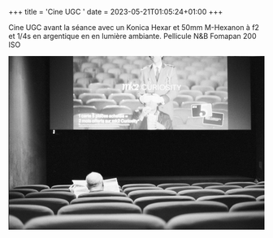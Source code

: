 +++
title = 'Cine UGC '
date = 2023-05-21T01:05:24+01:00
+++

Cine UGC avant la séance avec un 
Konica Hexar et 50mm M-Hexanon à f2 et 1/4s en argentique en en lumière ambiante.
Pellicule N&B Fomapan 200 ISO

![Image](./images/cineUGC50mmHexar.png)
